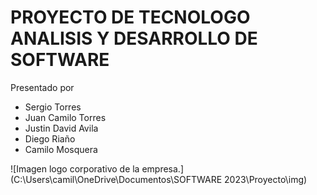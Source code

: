# PROYECTO DE TECNOLOGO ANALISIS Y DESARROLLO DE SOFTWARE
<p> Presentado por <p> 

 - Sergio Torres
 - Juan Camilo Torres
 - Justin David Avila
 - Diego Riaño
 - Camilo Mosquera
   
![Imagen logo corporativo de la empresa.](C:\Users\camil\OneDrive\Documentos\SOFTWARE 2023\Proyecto\img)
